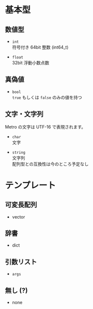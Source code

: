 # 基本型

## 数値型
- `int` <br>
符号付き 64bit 整数 (int64_t)

- `float` <br>
32bit 浮動小数点数

## 真偽値
- `bool` <br>
`true` もしくは `false` のみの値を持つ

## 文字・文字列
Metro の文字は UTF-16 で表現されます。

- `char` <br>
文字

- `string` <br>
文字列 <br>
配列型との互換性は今のところ予定なし

# テンプレート
## 可変長配列
- vector

## 辞書
- dict

## 引数リスト
- `args`

## 無し (?)
- none


